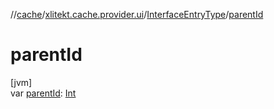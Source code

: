 //[cache](../../../index.md)/[xlitekt.cache.provider.ui](../index.md)/[InterfaceEntryType](index.md)/[parentId](parent-id.md)

# parentId

[jvm]\
var [parentId](parent-id.md): [Int](https://kotlinlang.org/api/latest/jvm/stdlib/kotlin/-int/index.html)
